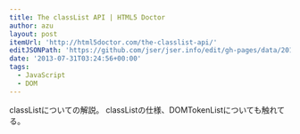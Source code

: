 ```yaml
---
title: The classList API | HTML5 Doctor
author: azu
layout: post
itemUrl: 'http://html5doctor.com/the-classlist-api/'
editJSONPath: 'https://github.com/jser/jser.info/edit/gh-pages/data/2013/07/index.json'
date: '2013-07-31T03:24:56+00:00'
tags:
  - JavaScript
  - DOM
---
```

classListについての解説。
classListの仕様、DOMTokenListについても触れてる。
